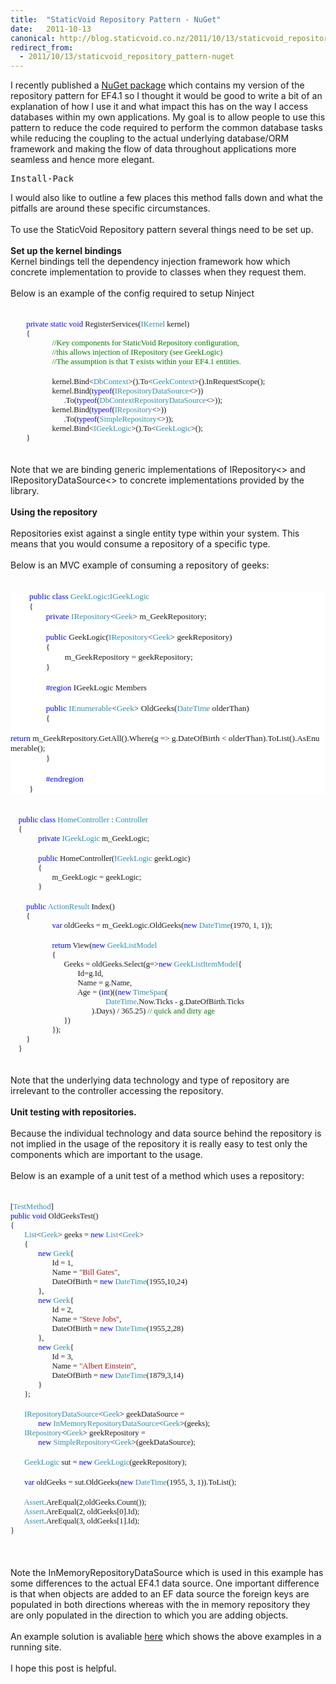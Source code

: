 ```yaml
---
title:  "StaticVoid Repository Pattern - NuGet"
date:   2011-10-13
canonical: http://blog.staticvoid.co.nz/2011/10/13/staticvoid_repository_pattern-nuget
redirect_from:
  - 2011/10/13/staticvoid_repository_pattern-nuget
---
```

<script type="text/javascript">
    (function () {
        var nb = document.createElement('script'); nb.type = 'text/javascript'; nb.async = true;
        nb.src = 'http://s.prabir.me/nuget-button/0.2.1/nuget-button.min.js';
        var s = document.getElementsByTagName('script')[0]; s.parentNode.insertBefore(nb, s);
    })();
</script>
I recently published a <a href="http://nuget.org/List/Packages/StaticVoid.Core.Repository">NuGet package</a> which contains my version of the repository pattern for EF4.1 so I thought it would be good to write a bit of an explanation of how I use it and what impact this has on the way I access databases within my own applications. My goal is to allow people to use this pattern to reduce the code required to perform the common database tasks while reducing the coupling to the actual underlying database/ORM framework and making the flow of data throughout applications more seamless and hence more elegant.<br />
<pre class="nuget-button" style="width: 100px;">Install-Package StaticVoid.Core.Repository</pre>I would also like to outline a few places this method falls down and what the pitfalls are around these specific circumstances.<br />
<br />
To use the StaticVoid Repository pattern several things need to be set up.<br />
<br />
<b>Set up the kernel bindings</b><br />
Kernel bindings tell the&nbsp;dependency&nbsp;injection framework how which concrete implementation to provide to classes when they&nbsp;request&nbsp;them.<br />
<br />
Below is an example of the config required to setup Ninject<br />
<br />
<br />
<div class="MsoNormal" style="line-height: normal; margin-bottom: .0001pt; margin-bottom: 0cm; mso-layout-grid-align: none; text-autospace: none;"><span style="font-family: Consolas; font-size: 9.5pt;">&nbsp; &nbsp; &nbsp; &nbsp;&nbsp;<span style="color: blue;">private</span> <span style="color: blue;">static</span> <span style="color: blue;">void</span> RegisterServices(<span style="color: #2b91af;">IKernel</span> kernel)<o:p></o:p></span></div><div class="MsoNormal" style="line-height: normal; margin-bottom: .0001pt; margin-bottom: 0cm; mso-layout-grid-align: none; text-autospace: none;"><span style="font-family: Consolas; font-size: 9.5pt;">&nbsp;&nbsp;&nbsp;&nbsp;&nbsp;&nbsp;&nbsp; {<o:p></o:p></span></div><div class="MsoNormal" style="line-height: normal; margin-bottom: .0001pt; margin-bottom: 0cm; mso-layout-grid-align: none; text-autospace: none;"><span style="font-family: Consolas; font-size: 9.5pt;">&nbsp;&nbsp;&nbsp;&nbsp;&nbsp;&nbsp;&nbsp;&nbsp;&nbsp;&nbsp;&nbsp;&nbsp;&nbsp;&nbsp;&nbsp;&nbsp;&nbsp;&nbsp;&nbsp;&nbsp; <span style="color: green;">//Key components for StaticVoid Repository configuration, </span><o:p></o:p></span></div><div class="MsoNormal" style="line-height: normal; margin-bottom: .0001pt; margin-bottom: 0cm; mso-layout-grid-align: none; text-autospace: none;"><span style="font-family: Consolas; font-size: 9.5pt;">&nbsp;&nbsp;&nbsp;&nbsp;&nbsp;&nbsp;&nbsp;&nbsp;&nbsp;&nbsp;&nbsp;&nbsp;&nbsp;&nbsp;&nbsp;&nbsp;&nbsp;&nbsp;&nbsp;&nbsp; <span style="color: green;">//this allows injection of IRepository<t> (see GeekLogic)</t></span><o:p></o:p></span></div><div class="MsoNormal" style="line-height: normal; margin-bottom: .0001pt; margin-bottom: 0cm; mso-layout-grid-align: none; text-autospace: none;"><span style="font-family: Consolas; font-size: 9.5pt;">&nbsp;&nbsp;&nbsp;&nbsp;&nbsp;&nbsp;&nbsp;&nbsp;&nbsp;&nbsp;&nbsp;&nbsp;&nbsp;&nbsp;&nbsp;&nbsp;&nbsp;&nbsp;&nbsp;&nbsp; <span style="color: green;">//The assumption is that T exists within your EF4.1 entities.</span><o:p></o:p></span></div><div class="MsoNormal" style="line-height: normal; margin-bottom: .0001pt; margin-bottom: 0cm; mso-layout-grid-align: none; text-autospace: none;"><br />
</div><div class="MsoNormal" style="line-height: normal; margin-bottom: .0001pt; margin-bottom: 0cm; mso-layout-grid-align: none; text-autospace: none;"><span style="font-family: Consolas; font-size: 9.5pt;">&nbsp;&nbsp;&nbsp;&nbsp;&nbsp;&nbsp;&nbsp;&nbsp;&nbsp;&nbsp;&nbsp;&nbsp;&nbsp;&nbsp;&nbsp;&nbsp;&nbsp;&nbsp;&nbsp;&nbsp; kernel.Bind&lt;<span style="color: #2b91af;">DbContext</span>&gt;().To&lt;<span style="color: #2b91af;">GeekContext</span>&gt;().InRequestScope();<o:p></o:p></span></div><div class="MsoNormal" style="line-height: normal; margin-bottom: .0001pt; margin-bottom: 0cm; mso-layout-grid-align: none; text-autospace: none;"><span style="font-family: Consolas; font-size: 9.5pt;">&nbsp;&nbsp;&nbsp;&nbsp;&nbsp;&nbsp;&nbsp;&nbsp;&nbsp;&nbsp;&nbsp;&nbsp;&nbsp;&nbsp;&nbsp;&nbsp;&nbsp;&nbsp;&nbsp;&nbsp; kernel.Bind(<span style="color: blue;">typeof</span>(<span style="color: #2b91af;">IRepositoryDataSource</span>&lt;&gt;))<o:p></o:p></span></div><div class="MsoNormal" style="line-height: normal; margin-bottom: .0001pt; margin-bottom: 0cm; mso-layout-grid-align: none; text-autospace: none;"><span style="font-family: Consolas; font-size: 9.5pt;">&nbsp;&nbsp;&nbsp;&nbsp;&nbsp;&nbsp;&nbsp;&nbsp;&nbsp;&nbsp;&nbsp;&nbsp;&nbsp;&nbsp;&nbsp;&nbsp;&nbsp;&nbsp;&nbsp;&nbsp;&nbsp;&nbsp;&nbsp;&nbsp;&nbsp;&nbsp; .To(<span style="color: blue;">typeof</span>(<span style="color: #2b91af;">DbContextRepositoryDataSource</span>&lt;&gt;)); <o:p></o:p></span></div><div class="MsoNormal" style="line-height: normal; margin-bottom: .0001pt; margin-bottom: 0cm; mso-layout-grid-align: none; text-autospace: none;"><span style="font-family: Consolas; font-size: 9.5pt;">&nbsp;&nbsp;&nbsp;&nbsp;&nbsp;&nbsp;&nbsp;&nbsp;&nbsp;&nbsp;&nbsp;&nbsp;&nbsp;&nbsp;&nbsp;&nbsp;&nbsp;&nbsp;&nbsp;&nbsp; kernel.Bind(<span style="color: blue;">typeof</span>(<span style="color: #2b91af;">IRepository</span>&lt;&gt;))<o:p></o:p></span></div><div class="MsoNormal" style="line-height: normal; margin-bottom: .0001pt; margin-bottom: 0cm; mso-layout-grid-align: none; text-autospace: none;"><span style="font-family: Consolas; font-size: 9.5pt;">&nbsp;&nbsp;&nbsp;&nbsp;&nbsp;&nbsp;&nbsp;&nbsp;&nbsp;&nbsp;&nbsp;&nbsp;&nbsp;&nbsp;&nbsp;&nbsp;&nbsp;&nbsp;&nbsp;&nbsp;&nbsp;&nbsp;&nbsp;&nbsp;&nbsp;&nbsp; .To(<span style="color: blue;">typeof</span>(<span style="color: #2b91af;">SimpleRepository</span>&lt;&gt;));<o:p></o:p></span></div><div class="MsoNormal" style="line-height: normal; margin-bottom: .0001pt; margin-bottom: 0cm; mso-layout-grid-align: none; text-autospace: none;"><span style="font-family: Consolas; font-size: 9.5pt;">&nbsp;&nbsp;&nbsp;&nbsp;&nbsp;&nbsp;&nbsp;&nbsp;&nbsp;&nbsp;&nbsp;&nbsp;&nbsp;&nbsp;&nbsp;&nbsp;&nbsp;&nbsp;&nbsp;&nbsp; kernel.Bind&lt;<span style="color: #2b91af;">IGeekLogic</span>&gt;().To&lt;<span style="color: #2b91af;">GeekLogic</span>&gt;();<o:p></o:p></span></div><div class="MsoNormal" style="line-height: normal; margin-bottom: .0001pt; margin-bottom: 0cm; mso-layout-grid-align: none; text-autospace: none;"><span style="font-family: Consolas; font-size: 9.5pt;">&nbsp;&nbsp;&nbsp;&nbsp;&nbsp;&nbsp;&nbsp; }&nbsp; &nbsp; &nbsp; &nbsp;&nbsp;<o:p></o:p></span></div><br />
<br />
Note that we are binding generic implementations of IRepository&lt;&gt; and IRepositoryDataSource&lt;&gt; to concrete&nbsp;implementations&nbsp;provided by the library.<br />
<br />
<b>Using the repository</b><br />
<br />
Repositories exist against a single entity type within your system. This means that you would consume a repository of a specific type.<br />
<br />
Below is an MVC example of consuming a repository of geeks:<br />
<br />
<br />
<div class="MsoNormal" style="background-attachment: initial; background-clip: initial; background-color: white; background-image: initial; background-origin: initial; background-position: initial initial; background-repeat: initial initial; margin-bottom: 0.0001pt;"><span style="font-family: Consolas; font-size: 10pt;">&nbsp; &nbsp; &nbsp; &nbsp; &nbsp;</span><span style="color: blue; font-family: Consolas; font-size: 10pt;">public</span><span style="font-family: Consolas; font-size: 10pt;">&nbsp;</span><span style="color: blue; font-family: Consolas; font-size: 10pt;">class</span><span style="font-family: Consolas; font-size: 10pt;">&nbsp;</span><span style="color: #2b91af; font-family: Consolas; font-size: 10pt;">GeekLogic</span><span style="font-family: Consolas; font-size: 10pt;">:</span><span style="color: #2b91af; font-family: Consolas; font-size: 10pt;">IGeekLogic</span><br />
<div class="MsoNormal" style="background-attachment: initial; background-clip: initial; background-color: white; background-image: initial; background-origin: initial; background-position: initial initial; background-repeat: initial initial; margin-bottom: 0.0001pt;"><span style="font-family: Consolas; font-size: 10pt;">&nbsp;&nbsp;&nbsp;&nbsp;&nbsp;&nbsp;&nbsp;&nbsp; {<o:p></o:p></span></div><div class="MsoNormal" style="background-attachment: initial; background-clip: initial; background-color: white; background-image: initial; background-origin: initial; background-position: initial initial; background-repeat: initial initial; margin-bottom: 0.0001pt;"><span style="font-family: Consolas; font-size: 10pt;">&nbsp;&nbsp;&nbsp;&nbsp;&nbsp;&nbsp;&nbsp;&nbsp;&nbsp;&nbsp;&nbsp;&nbsp;&nbsp;&nbsp;&nbsp;&nbsp; </span><span style="color: blue; font-family: Consolas; font-size: 10.0pt; mso-fareast-font-family: &quot;Times New Roman&quot;; mso-fareast-language: EN-NZ;">private</span><span style="font-family: Consolas; font-size: 10pt;">&nbsp;</span><span style="color: #2b91af; font-family: Consolas; font-size: 10.0pt; mso-fareast-font-family: &quot;Times New Roman&quot;; mso-fareast-language: EN-NZ;">IRepository</span><span style="font-family: Consolas; font-size: 10pt;">&lt;</span><span style="color: #2b91af; font-family: Consolas; font-size: 10.0pt; mso-fareast-font-family: &quot;Times New Roman&quot;; mso-fareast-language: EN-NZ;">Geek</span><span style="font-family: Consolas; font-size: 10pt;">&gt;&nbsp;m_GeekRepository;<o:p></o:p></span></div><div class="MsoNormal" style="background-attachment: initial; background-clip: initial; background-color: white; background-image: initial; background-origin: initial; background-position: initial initial; background-repeat: initial initial; margin-bottom: 0.0001pt;"><br />
</div><div class="MsoNormal" style="background-attachment: initial; background-clip: initial; background-color: white; background-image: initial; background-origin: initial; background-position: initial initial; background-repeat: initial initial; margin-bottom: 0.0001pt;"><span style="font-family: Consolas; font-size: 10pt;">&nbsp;&nbsp;&nbsp;&nbsp;&nbsp;&nbsp;&nbsp;&nbsp;&nbsp;&nbsp;&nbsp;&nbsp;&nbsp;&nbsp;&nbsp;&nbsp; </span><span style="color: blue; font-family: Consolas; font-size: 10.0pt; mso-fareast-font-family: &quot;Times New Roman&quot;; mso-fareast-language: EN-NZ;">public</span><span style="font-family: Consolas; font-size: 10pt;">&nbsp;GeekLogic(</span><span style="color: #2b91af; font-family: Consolas; font-size: 10.0pt; mso-fareast-font-family: &quot;Times New Roman&quot;; mso-fareast-language: EN-NZ;">IRepository</span><span style="font-family: Consolas; font-size: 10pt;">&lt;</span><span style="color: #2b91af; font-family: Consolas; font-size: 10.0pt; mso-fareast-font-family: &quot;Times New Roman&quot;; mso-fareast-language: EN-NZ;">Geek</span><span style="font-family: Consolas; font-size: 10pt;">&gt;&nbsp;geekRepository)&nbsp;<o:p></o:p></span></div><div class="MsoNormal" style="background-attachment: initial; background-clip: initial; background-color: white; background-image: initial; background-origin: initial; background-position: initial initial; background-repeat: initial initial; margin-bottom: 0.0001pt;"><span style="font-family: Consolas; font-size: 10pt;">&nbsp;&nbsp;&nbsp;&nbsp;&nbsp;&nbsp;&nbsp;&nbsp;&nbsp;&nbsp;&nbsp;&nbsp;&nbsp;&nbsp;&nbsp;&nbsp; {<o:p></o:p></span></div><div class="MsoNormal" style="background-attachment: initial; background-clip: initial; background-color: white; background-image: initial; background-origin: initial; background-position: initial initial; background-repeat: initial initial; margin-bottom: 0.0001pt;"><span style="font-family: Consolas; font-size: 10pt;">&nbsp;&nbsp;&nbsp;&nbsp;&nbsp;&nbsp;&nbsp;&nbsp;&nbsp;&nbsp;&nbsp;&nbsp;&nbsp;&nbsp;&nbsp;&nbsp;&nbsp;&nbsp;&nbsp;&nbsp;&nbsp;&nbsp;&nbsp;&nbsp;&nbsp; m_GeekRepository&nbsp;=&nbsp;geekRepository;<o:p></o:p></span></div><div class="MsoNormal" style="background-attachment: initial; background-clip: initial; background-color: white; background-image: initial; background-origin: initial; background-position: initial initial; background-repeat: initial initial; margin-bottom: 0.0001pt;"><span style="font-family: Consolas; font-size: 10pt;">&nbsp;&nbsp;&nbsp;&nbsp;&nbsp;&nbsp;&nbsp;&nbsp;&nbsp;&nbsp;&nbsp;&nbsp;&nbsp;&nbsp;&nbsp;&nbsp; }<o:p></o:p></span></div><div class="MsoNormal" style="background-attachment: initial; background-clip: initial; background-color: white; background-image: initial; background-origin: initial; background-position: initial initial; background-repeat: initial initial; margin-bottom: 0.0001pt;"><br />
</div><div class="MsoNormal" style="background-attachment: initial; background-clip: initial; background-color: white; background-image: initial; background-origin: initial; background-position: initial initial; background-repeat: initial initial; margin-bottom: 0.0001pt;"><span style="color: blue; font-family: Consolas; font-size: 10.0pt; mso-fareast-font-family: &quot;Times New Roman&quot;; mso-fareast-language: EN-NZ;">&nbsp;&nbsp;&nbsp;&nbsp;&nbsp;&nbsp;&nbsp;&nbsp;&nbsp;&nbsp;&nbsp;&nbsp;&nbsp;&nbsp;&nbsp;&nbsp; #region</span><span style="font-family: Consolas; font-size: 10pt;">&nbsp;IGeekLogic&nbsp;Members<o:p></o:p></span></div><div class="MsoNormal" style="background-attachment: initial; background-clip: initial; background-color: white; background-image: initial; background-origin: initial; background-position: initial initial; background-repeat: initial initial; margin-bottom: 0.0001pt;"><br />
</div><div class="MsoNormal" style="background-attachment: initial; background-clip: initial; background-color: white; background-image: initial; background-origin: initial; background-position: initial initial; background-repeat: initial initial; margin-bottom: 0.0001pt;"><span style="font-family: Consolas; font-size: 10pt;">&nbsp;&nbsp;&nbsp;&nbsp;&nbsp;&nbsp;&nbsp;&nbsp;&nbsp;&nbsp;&nbsp;&nbsp;&nbsp;&nbsp;&nbsp;&nbsp; </span><span style="color: blue; font-family: Consolas; font-size: 10.0pt; mso-fareast-font-family: &quot;Times New Roman&quot;; mso-fareast-language: EN-NZ;">public</span><span style="font-family: Consolas; font-size: 10pt;">&nbsp;</span><span style="color: #2b91af; font-family: Consolas; font-size: 10.0pt; mso-fareast-font-family: &quot;Times New Roman&quot;; mso-fareast-language: EN-NZ;">IEnumerable</span><span style="font-family: Consolas; font-size: 10pt;">&lt;</span><span style="color: #2b91af; font-family: Consolas; font-size: 10.0pt; mso-fareast-font-family: &quot;Times New Roman&quot;; mso-fareast-language: EN-NZ;">Geek</span><span style="font-family: Consolas; font-size: 10pt;">&gt;&nbsp;OldGeeks(</span><span style="color: #2b91af; font-family: Consolas; font-size: 10.0pt; mso-fareast-font-family: &quot;Times New Roman&quot;; mso-fareast-language: EN-NZ;">DateTime</span><span style="font-family: Consolas; font-size: 10pt;">&nbsp;olderThan)<o:p></o:p></span></div><div class="MsoNormal" style="background-attachment: initial; background-clip: initial; background-color: white; background-image: initial; background-origin: initial; background-position: initial initial; background-repeat: initial initial; margin-bottom: 0.0001pt;"><span style="font-family: Consolas; font-size: 10pt;">&nbsp;&nbsp;&nbsp;&nbsp;&nbsp;&nbsp;&nbsp;&nbsp;&nbsp;&nbsp;&nbsp;&nbsp;&nbsp;&nbsp;&nbsp;&nbsp; {<o:p></o:p></span></div><div class="MsoNormal" style="background-attachment: initial; background-clip: initial; background-color: white; background-image: initial; background-origin: initial; background-position: initial initial; background-repeat: initial initial; margin-bottom: 0.0001pt;"><span style="font-family: Consolas; font-size: 10pt;">&nbsp;&nbsp;&nbsp;&nbsp;&nbsp;&nbsp;&nbsp;&nbsp;&nbsp;&nbsp;&nbsp;&nbsp;&nbsp;&nbsp;&nbsp;&nbsp; &nbsp;&nbsp;&nbsp;&nbsp;&nbsp;&nbsp;&nbsp;&nbsp; </span><span style="color: blue; font-family: Consolas; font-size: 10.0pt; mso-fareast-font-family: &quot;Times New Roman&quot;; mso-fareast-language: EN-NZ;">return</span><span style="font-family: Consolas; font-size: 10pt;">&nbsp;m_GeekRepository.GetAll().Where(g&nbsp;=&gt;&nbsp;g.DateOfBirth&nbsp;&lt;&nbsp;olderThan).ToList().AsEnumerable();<o:p></o:p></span></div><div class="MsoNormal" style="background-attachment: initial; background-clip: initial; background-color: white; background-image: initial; background-origin: initial; background-position: initial initial; background-repeat: initial initial; margin-bottom: 0.0001pt;"><span style="font-family: Consolas; font-size: 10pt;">&nbsp;&nbsp;&nbsp;&nbsp;&nbsp;&nbsp;&nbsp;&nbsp;&nbsp;&nbsp;&nbsp;&nbsp;&nbsp;&nbsp;&nbsp;&nbsp; }<o:p></o:p></span></div><div class="MsoNormal" style="background-attachment: initial; background-clip: initial; background-color: white; background-image: initial; background-origin: initial; background-position: initial initial; background-repeat: initial initial; margin-bottom: 0.0001pt;"><br />
</div><div class="MsoNormal" style="background-attachment: initial; background-clip: initial; background-color: white; background-image: initial; background-origin: initial; background-position: initial initial; background-repeat: initial initial; margin-bottom: 0.0001pt;"><span style="color: blue; font-family: Consolas; font-size: 10.0pt; mso-fareast-font-family: &quot;Times New Roman&quot;; mso-fareast-language: EN-NZ;">&nbsp;&nbsp;&nbsp;&nbsp;&nbsp;&nbsp;&nbsp;&nbsp;&nbsp;&nbsp;&nbsp;&nbsp;&nbsp;&nbsp;&nbsp;&nbsp; #endregion</span><span style="font-family: Consolas; font-size: 10pt;"><o:p></o:p></span></div><div class="MsoNormal" style="background-attachment: initial; background-clip: initial; background-color: white; background-image: initial; background-origin: initial; background-position: initial initial; background-repeat: initial initial; margin-bottom: 0.0001pt;"><span style="font-family: Consolas; font-size: 10pt;">&nbsp;&nbsp;&nbsp;&nbsp;&nbsp;&nbsp;&nbsp;&nbsp; }<o:p></o:p></span></div></div><br />
<br />
<div class="MsoNormal" style="line-height: normal; margin-bottom: .0001pt; margin-bottom: 0cm; mso-layout-grid-align: none; text-autospace: none;"><span style="color: blue; font-family: Consolas; font-size: 9.5pt;">&nbsp; &nbsp; public</span><span style="font-family: Consolas; font-size: 9.5pt;"> <span style="color: blue;">class</span> <span style="color: #2b91af;">HomeController</span> : <span style="color: #2b91af;">Controller</span><o:p></o:p></span></div><div class="MsoNormal" style="line-height: normal; margin-bottom: .0001pt; margin-bottom: 0cm; mso-layout-grid-align: none; text-autospace: none;"><span style="font-family: Consolas; font-size: 9.5pt;">&nbsp;&nbsp;&nbsp; {<o:p></o:p></span></div><div class="MsoNormal" style="line-height: normal; margin-bottom: .0001pt; margin-bottom: 0cm; mso-layout-grid-align: none; text-autospace: none;"><span style="font-family: Consolas; font-size: 9.5pt;">&nbsp;&nbsp;&nbsp;&nbsp;&nbsp;&nbsp;&nbsp;&nbsp;&nbsp;&nbsp;&nbsp;&nbsp;&nbsp; <span style="color: blue;">private</span> <span style="color: #2b91af;">IGeekLogic</span> m_GeekLogic;<o:p></o:p></span></div><div class="MsoNormal" style="line-height: normal; margin-bottom: .0001pt; margin-bottom: 0cm; mso-layout-grid-align: none; text-autospace: none;"><br />
</div><div class="MsoNormal" style="line-height: normal; margin-bottom: .0001pt; margin-bottom: 0cm; mso-layout-grid-align: none; text-autospace: none;"><span style="font-family: Consolas; font-size: 9.5pt;">&nbsp;&nbsp;&nbsp;&nbsp;&nbsp;&nbsp;&nbsp;&nbsp;&nbsp;&nbsp;&nbsp;&nbsp;&nbsp; <span style="color: blue;">public</span> HomeController(<span style="color: #2b91af;">IGeekLogic</span> geekLogic)<o:p></o:p></span></div><div class="MsoNormal" style="line-height: normal; margin-bottom: .0001pt; margin-bottom: 0cm; mso-layout-grid-align: none; text-autospace: none;"><span style="font-family: Consolas; font-size: 9.5pt;">&nbsp;&nbsp;&nbsp;&nbsp;&nbsp;&nbsp;&nbsp;&nbsp;&nbsp;&nbsp;&nbsp;&nbsp;&nbsp; {<o:p></o:p></span></div><div class="MsoNormal" style="line-height: normal; margin-bottom: .0001pt; margin-bottom: 0cm; mso-layout-grid-align: none; text-autospace: none;"><span style="font-family: Consolas; font-size: 9.5pt;">&nbsp;&nbsp;&nbsp;&nbsp;&nbsp;&nbsp;&nbsp;&nbsp;&nbsp;&nbsp;&nbsp;&nbsp;&nbsp;&nbsp;&nbsp;&nbsp;&nbsp;&nbsp;&nbsp;&nbsp; m_GeekLogic = geekLogic;<o:p></o:p></span></div><div class="MsoNormal" style="line-height: normal; margin-bottom: .0001pt; margin-bottom: 0cm; mso-layout-grid-align: none; text-autospace: none;"><span style="font-family: Consolas; font-size: 9.5pt;">&nbsp;&nbsp;&nbsp;&nbsp;&nbsp;&nbsp;&nbsp;&nbsp;&nbsp;&nbsp;&nbsp;&nbsp;&nbsp; }<o:p></o:p></span></div><div class="MsoNormal" style="line-height: normal; margin-bottom: .0001pt; margin-bottom: 0cm; mso-layout-grid-align: none; text-autospace: none;"><br />
</div><div class="MsoNormal" style="line-height: normal; margin-bottom: .0001pt; margin-bottom: 0cm; mso-layout-grid-align: none; text-autospace: none;"><span style="font-family: Consolas; font-size: 9.5pt;">&nbsp;&nbsp;&nbsp;&nbsp;&nbsp;&nbsp;&nbsp; <span style="color: blue;">public</span> <span style="color: #2b91af;">ActionResult</span> Index()<o:p></o:p></span></div><div class="MsoNormal" style="line-height: normal; margin-bottom: .0001pt; margin-bottom: 0cm; mso-layout-grid-align: none; text-autospace: none;"><span style="font-family: Consolas; font-size: 9.5pt;">&nbsp;&nbsp;&nbsp;&nbsp;&nbsp;&nbsp;&nbsp; {<o:p></o:p></span></div><div class="MsoNormal" style="line-height: normal; margin-bottom: .0001pt; margin-bottom: 0cm; mso-layout-grid-align: none; text-autospace: none;"><span style="font-family: Consolas; font-size: 9.5pt;">&nbsp;&nbsp;&nbsp;&nbsp;&nbsp;&nbsp;&nbsp;&nbsp;&nbsp;&nbsp;&nbsp;&nbsp;&nbsp;&nbsp;&nbsp;&nbsp;&nbsp;&nbsp;&nbsp;&nbsp; <span style="color: blue;">var</span> oldGeeks = m_GeekLogic.OldGeeks(<span style="color: blue;">new</span> <span style="color: #2b91af;">DateTime</span>(1970, 1, 1));<o:p></o:p></span></div><div class="MsoNormal" style="line-height: normal; margin-bottom: .0001pt; margin-bottom: 0cm; mso-layout-grid-align: none; text-autospace: none;"><br />
</div><div class="MsoNormal" style="line-height: normal; margin-bottom: .0001pt; margin-bottom: 0cm; mso-layout-grid-align: none; text-autospace: none;"><span style="font-family: Consolas; font-size: 9.5pt;">&nbsp;&nbsp;&nbsp;&nbsp;&nbsp;&nbsp;&nbsp;&nbsp;&nbsp;&nbsp;&nbsp;&nbsp;&nbsp;&nbsp;&nbsp;&nbsp;&nbsp;&nbsp;&nbsp;&nbsp; <span style="color: blue;">return</span> View(<span style="color: blue;">new</span> <span style="color: #2b91af;">GeekListModel</span><o:p></o:p></span></div><div class="MsoNormal" style="line-height: normal; margin-bottom: .0001pt; margin-bottom: 0cm; mso-layout-grid-align: none; text-autospace: none;"><span style="font-family: Consolas; font-size: 9.5pt;">&nbsp;&nbsp;&nbsp;&nbsp;&nbsp;&nbsp;&nbsp;&nbsp;&nbsp;&nbsp;&nbsp;&nbsp;&nbsp;&nbsp;&nbsp;&nbsp;&nbsp;&nbsp;&nbsp;&nbsp; {<o:p></o:p></span></div><div class="MsoNormal" style="line-height: normal; margin-bottom: .0001pt; margin-bottom: 0cm; mso-layout-grid-align: none; text-autospace: none;"><span style="font-family: Consolas; font-size: 9.5pt;">&nbsp;&nbsp;&nbsp;&nbsp;&nbsp;&nbsp;&nbsp;&nbsp;&nbsp;&nbsp;&nbsp;&nbsp;&nbsp;&nbsp;&nbsp;&nbsp;&nbsp;&nbsp;&nbsp;&nbsp;&nbsp;&nbsp;&nbsp;&nbsp;&nbsp;&nbsp; Geeks = oldGeeks.Select(g=&gt;<span style="color: blue;">new</span> <span style="color: #2b91af;">GeekListItemModel</span>{<o:p></o:p></span></div><div class="MsoNormal" style="line-height: normal; margin-bottom: .0001pt; margin-bottom: 0cm; mso-layout-grid-align: none; text-autospace: none;"><span style="font-family: Consolas; font-size: 9.5pt;">&nbsp;&nbsp;&nbsp;&nbsp;&nbsp;&nbsp;&nbsp;&nbsp;&nbsp;&nbsp;&nbsp;&nbsp;&nbsp;&nbsp;&nbsp;&nbsp;&nbsp;&nbsp;&nbsp;&nbsp;&nbsp;&nbsp;&nbsp;&nbsp;&nbsp;&nbsp;&nbsp;&nbsp;&nbsp;&nbsp;&nbsp;&nbsp;&nbsp; Id=g.Id,<o:p></o:p></span></div><div class="MsoNormal" style="line-height: normal; margin-bottom: .0001pt; margin-bottom: 0cm; mso-layout-grid-align: none; text-autospace: none;"><span style="font-family: Consolas; font-size: 9.5pt;">&nbsp;&nbsp;&nbsp;&nbsp;&nbsp;&nbsp;&nbsp;&nbsp;&nbsp;&nbsp;&nbsp;&nbsp;&nbsp;&nbsp;&nbsp;&nbsp;&nbsp;&nbsp;&nbsp;&nbsp;&nbsp;&nbsp;&nbsp;&nbsp;&nbsp;&nbsp;&nbsp;&nbsp;&nbsp;&nbsp;&nbsp;&nbsp;&nbsp; Name = g.Name,<o:p></o:p></span></div><div class="MsoNormal" style="line-height: normal; margin-bottom: .0001pt; margin-bottom: 0cm; mso-layout-grid-align: none; text-autospace: none;"><span style="font-family: Consolas; font-size: 9.5pt;">&nbsp;&nbsp;&nbsp;&nbsp;&nbsp;&nbsp;&nbsp;&nbsp;&nbsp;&nbsp;&nbsp;&nbsp;&nbsp;&nbsp;&nbsp;&nbsp;&nbsp;&nbsp;&nbsp;&nbsp;&nbsp;&nbsp;&nbsp;&nbsp;&nbsp;&nbsp;&nbsp;&nbsp;&nbsp;&nbsp;&nbsp;&nbsp;&nbsp; Age = (<span style="color: blue;">int</span>)((<span style="color: blue;">new</span> <span style="color: #2b91af;">TimeSpan</span>(<o:p></o:p></span></div><div class="MsoNormal" style="line-height: normal; margin-bottom: .0001pt; margin-bottom: 0cm; mso-layout-grid-align: none; text-autospace: none;"><span style="font-family: Consolas; font-size: 9.5pt;">&nbsp;&nbsp;&nbsp;&nbsp;&nbsp;&nbsp;&nbsp;&nbsp;&nbsp;&nbsp;&nbsp;&nbsp;&nbsp;&nbsp;&nbsp;&nbsp;&nbsp;&nbsp;&nbsp;&nbsp;&nbsp;&nbsp;&nbsp;&nbsp;&nbsp;&nbsp;&nbsp;&nbsp;&nbsp;&nbsp;&nbsp;&nbsp;&nbsp;&nbsp;&nbsp;&nbsp;&nbsp;&nbsp;&nbsp;&nbsp;&nbsp;&nbsp;&nbsp;&nbsp;&nbsp;&nbsp;&nbsp; <span style="color: #2b91af;">DateTime</span>.Now.Ticks - g.DateOfBirth.Ticks<o:p></o:p></span></div><div class="MsoNormal" style="line-height: normal; margin-bottom: .0001pt; margin-bottom: 0cm; mso-layout-grid-align: none; text-autospace: none;"><span style="font-family: Consolas; font-size: 9.5pt;">&nbsp;&nbsp;&nbsp;&nbsp;&nbsp;&nbsp;&nbsp;&nbsp;&nbsp;&nbsp;&nbsp;&nbsp;&nbsp;&nbsp;&nbsp;&nbsp;&nbsp;&nbsp;&nbsp;&nbsp;&nbsp;&nbsp;&nbsp;&nbsp;&nbsp;&nbsp;&nbsp;&nbsp;&nbsp;&nbsp;&nbsp;&nbsp;&nbsp;&nbsp;&nbsp;&nbsp;&nbsp;&nbsp;&nbsp;&nbsp; ).Days) / 365.25) <span style="color: green;">// quick and dirty age</span><o:p></o:p></span></div><div class="MsoNormal" style="line-height: normal; margin-bottom: .0001pt; margin-bottom: 0cm; mso-layout-grid-align: none; text-autospace: none;"><span style="font-family: Consolas; font-size: 9.5pt;">&nbsp;&nbsp;&nbsp;&nbsp;&nbsp;&nbsp;&nbsp;&nbsp;&nbsp;&nbsp;&nbsp;&nbsp;&nbsp;&nbsp;&nbsp;&nbsp;&nbsp;&nbsp;&nbsp;&nbsp;&nbsp;&nbsp;&nbsp;&nbsp;&nbsp;&nbsp; })<o:p></o:p></span></div><div class="MsoNormal" style="line-height: normal; margin-bottom: .0001pt; margin-bottom: 0cm; mso-layout-grid-align: none; text-autospace: none;"><span style="font-family: Consolas; font-size: 9.5pt;">&nbsp;&nbsp;&nbsp;&nbsp;&nbsp;&nbsp;&nbsp;&nbsp;&nbsp;&nbsp;&nbsp;&nbsp;&nbsp;&nbsp;&nbsp;&nbsp;&nbsp;&nbsp;&nbsp;&nbsp; });<o:p></o:p></span></div><div class="MsoNormal" style="line-height: normal; margin-bottom: .0001pt; margin-bottom: 0cm; mso-layout-grid-align: none; text-autospace: none;"><span style="font-family: Consolas; font-size: 9.5pt;">&nbsp;&nbsp;&nbsp;&nbsp;&nbsp;&nbsp;&nbsp; }<o:p></o:p></span></div><div class="MsoNormal" style="line-height: normal; margin-bottom: .0001pt; margin-bottom: 0cm; mso-layout-grid-align: none; text-autospace: none;"><span style="font-family: Consolas; font-size: 9.5pt;">&nbsp;&nbsp;&nbsp; }<o:p></o:p></span></div><br />
<br />
Note that the underlying data technology and type of repository are irrelevant to the controller accessing the repository.<br />
<br />
<b>Unit testing with repositories.</b><br />
<br />
Because the individual technology and&nbsp;data source&nbsp;behind&nbsp;the repository is not implied in the&nbsp;usage&nbsp;of the repository it is really easy to test only the components which are important to the usage.<br />
<br />
Below is an example of a unit test of a method which uses a repository:<br />
<br />
<br />
<div class="MsoNormal" style="line-height: normal; margin-bottom: .0001pt; margin-bottom: 0cm; mso-layout-grid-align: none; text-autospace: none;"><span style="font-family: Consolas; font-size: 9.5pt;">[<span style="color: #2b91af;">TestMethod</span>]<o:p></o:p></span></div><div class="MsoNormal" style="line-height: normal; margin-bottom: .0001pt; margin-bottom: 0cm; mso-layout-grid-align: none; text-autospace: none;"><span style="color: blue; font-family: Consolas; font-size: 9.5pt;">public</span><span style="font-family: Consolas; font-size: 9.5pt;"> <span style="color: blue;">void</span> OldGeeksTest()<o:p></o:p></span></div><div class="MsoNormal" style="line-height: normal; margin-bottom: .0001pt; margin-bottom: 0cm; mso-layout-grid-align: none; text-autospace: none;"><span style="font-family: Consolas; font-size: 9.5pt;">{<o:p></o:p></span></div><div class="MsoNormal" style="line-height: normal; margin-bottom: .0001pt; margin-bottom: 0cm; mso-layout-grid-align: none; text-autospace: none;"><span style="font-family: Consolas; font-size: 9.5pt;">&nbsp;&nbsp;&nbsp;&nbsp;&nbsp;&nbsp; <span style="color: #2b91af;">List</span>&lt;<span style="color: #2b91af;">Geek</span>&gt; geeks = <span style="color: blue;">new</span> <span style="color: #2b91af;">List</span>&lt;<span style="color: #2b91af;">Geek</span>&gt;<o:p></o:p></span></div><div class="MsoNormal" style="line-height: normal; margin-bottom: .0001pt; margin-bottom: 0cm; mso-layout-grid-align: none; text-autospace: none;"><span style="font-family: Consolas; font-size: 9.5pt;">&nbsp;&nbsp;&nbsp;&nbsp;&nbsp;&nbsp; {<o:p></o:p></span></div><div class="MsoNormal" style="line-height: normal; margin-bottom: .0001pt; margin-bottom: 0cm; mso-layout-grid-align: none; text-autospace: none;"><span style="font-family: Consolas; font-size: 9.5pt;">&nbsp;&nbsp;&nbsp;&nbsp;&nbsp;&nbsp;&nbsp;&nbsp;&nbsp;&nbsp;&nbsp;&nbsp;&nbsp; <span style="color: blue;">new</span> <span style="color: #2b91af;">Geek</span>{<o:p></o:p></span></div><div class="MsoNormal" style="line-height: normal; margin-bottom: .0001pt; margin-bottom: 0cm; mso-layout-grid-align: none; text-autospace: none;"><span style="font-family: Consolas; font-size: 9.5pt;">&nbsp;&nbsp;&nbsp;&nbsp;&nbsp;&nbsp;&nbsp;&nbsp;&nbsp;&nbsp;&nbsp;&nbsp;&nbsp;&nbsp;&nbsp;&nbsp;&nbsp;&nbsp;&nbsp;&nbsp; Id = 1,<o:p></o:p></span></div><div class="MsoNormal" style="line-height: normal; margin-bottom: .0001pt; margin-bottom: 0cm; mso-layout-grid-align: none; text-autospace: none;"><span style="font-family: Consolas; font-size: 9.5pt;">&nbsp;&nbsp;&nbsp;&nbsp;&nbsp;&nbsp;&nbsp;&nbsp;&nbsp;&nbsp;&nbsp;&nbsp;&nbsp;&nbsp;&nbsp;&nbsp;&nbsp;&nbsp;&nbsp;&nbsp; Name = <span style="color: #a31515;">"Bill Gates"</span>,<o:p></o:p></span></div><div class="MsoNormal" style="line-height: normal; margin-bottom: .0001pt; margin-bottom: 0cm; mso-layout-grid-align: none; text-autospace: none;"><span style="font-family: Consolas; font-size: 9.5pt;">&nbsp;&nbsp;&nbsp;&nbsp;&nbsp;&nbsp;&nbsp;&nbsp;&nbsp;&nbsp;&nbsp;&nbsp;&nbsp;&nbsp;&nbsp;&nbsp;&nbsp;&nbsp;&nbsp;&nbsp; DateOfBirth = <span style="color: blue;">new</span> <span style="color: #2b91af;">DateTime</span>(1955,10,24)<o:p></o:p></span></div><div class="MsoNormal" style="line-height: normal; margin-bottom: .0001pt; margin-bottom: 0cm; mso-layout-grid-align: none; text-autospace: none;"><span style="font-family: Consolas; font-size: 9.5pt;">&nbsp;&nbsp;&nbsp;&nbsp;&nbsp;&nbsp;&nbsp;&nbsp;&nbsp;&nbsp;&nbsp;&nbsp;&nbsp; },<o:p></o:p></span></div><div class="MsoNormal" style="line-height: normal; margin-bottom: .0001pt; margin-bottom: 0cm; mso-layout-grid-align: none; text-autospace: none;"><span style="font-family: Consolas; font-size: 9.5pt;">&nbsp;&nbsp;&nbsp;&nbsp;&nbsp;&nbsp;&nbsp;&nbsp;&nbsp;&nbsp;&nbsp;&nbsp;&nbsp; <span style="color: blue;">new</span> <span style="color: #2b91af;">Geek</span>{<o:p></o:p></span></div><div class="MsoNormal" style="line-height: normal; margin-bottom: .0001pt; margin-bottom: 0cm; mso-layout-grid-align: none; text-autospace: none;"><span style="font-family: Consolas; font-size: 9.5pt;">&nbsp;&nbsp;&nbsp;&nbsp;&nbsp;&nbsp;&nbsp;&nbsp;&nbsp;&nbsp;&nbsp;&nbsp;&nbsp;&nbsp;&nbsp;&nbsp;&nbsp;&nbsp;&nbsp;&nbsp; Id = 2,<o:p></o:p></span></div><div class="MsoNormal" style="line-height: normal; margin-bottom: .0001pt; margin-bottom: 0cm; mso-layout-grid-align: none; text-autospace: none;"><span style="font-family: Consolas; font-size: 9.5pt;">&nbsp;&nbsp;&nbsp;&nbsp;&nbsp;&nbsp;&nbsp;&nbsp;&nbsp;&nbsp;&nbsp;&nbsp;&nbsp;&nbsp;&nbsp;&nbsp;&nbsp;&nbsp;&nbsp;&nbsp; Name = <span style="color: #a31515;">"Steve Jobs"</span>,<o:p></o:p></span></div><div class="MsoNormal" style="line-height: normal; margin-bottom: .0001pt; margin-bottom: 0cm; mso-layout-grid-align: none; text-autospace: none;"><span style="font-family: Consolas; font-size: 9.5pt;">&nbsp;&nbsp;&nbsp;&nbsp;&nbsp;&nbsp;&nbsp;&nbsp;&nbsp;&nbsp;&nbsp;&nbsp;&nbsp;&nbsp;&nbsp;&nbsp;&nbsp;&nbsp;&nbsp;&nbsp; DateOfBirth = <span style="color: blue;">new</span> <span style="color: #2b91af;">DateTime</span>(1955,2,28)<o:p></o:p></span></div><div class="MsoNormal" style="line-height: normal; margin-bottom: .0001pt; margin-bottom: 0cm; mso-layout-grid-align: none; text-autospace: none;"><span style="font-family: Consolas; font-size: 9.5pt;">&nbsp;&nbsp;&nbsp;&nbsp;&nbsp;&nbsp;&nbsp;&nbsp;&nbsp;&nbsp;&nbsp;&nbsp;&nbsp; },<o:p></o:p></span></div><div class="MsoNormal" style="line-height: normal; margin-bottom: .0001pt; margin-bottom: 0cm; mso-layout-grid-align: none; text-autospace: none;"><span style="font-family: Consolas; font-size: 9.5pt;">&nbsp;&nbsp;&nbsp;&nbsp;&nbsp;&nbsp;&nbsp;&nbsp;&nbsp;&nbsp;&nbsp;&nbsp;&nbsp; <span style="color: blue;">new</span> <span style="color: #2b91af;">Geek</span>{<o:p></o:p></span></div><div class="MsoNormal" style="line-height: normal; margin-bottom: .0001pt; margin-bottom: 0cm; mso-layout-grid-align: none; text-autospace: none;"><span style="font-family: Consolas; font-size: 9.5pt;">&nbsp;&nbsp;&nbsp;&nbsp;&nbsp;&nbsp;&nbsp;&nbsp;&nbsp;&nbsp;&nbsp;&nbsp;&nbsp;&nbsp;&nbsp;&nbsp;&nbsp;&nbsp;&nbsp;&nbsp; Id = 3,<o:p></o:p></span></div><div class="MsoNormal" style="line-height: normal; margin-bottom: .0001pt; margin-bottom: 0cm; mso-layout-grid-align: none; text-autospace: none;"><span style="font-family: Consolas; font-size: 9.5pt;">&nbsp;&nbsp;&nbsp;&nbsp;&nbsp;&nbsp;&nbsp;&nbsp;&nbsp;&nbsp;&nbsp;&nbsp;&nbsp;&nbsp;&nbsp;&nbsp;&nbsp;&nbsp;&nbsp;&nbsp; Name = <span style="color: #a31515;">"Albert Einstein"</span>,<o:p></o:p></span></div><div class="MsoNormal" style="line-height: normal; margin-bottom: .0001pt; margin-bottom: 0cm; mso-layout-grid-align: none; text-autospace: none;"><span style="font-family: Consolas; font-size: 9.5pt;">&nbsp;&nbsp;&nbsp;&nbsp;&nbsp;&nbsp;&nbsp;&nbsp;&nbsp;&nbsp;&nbsp;&nbsp;&nbsp;&nbsp;&nbsp;&nbsp;&nbsp;&nbsp;&nbsp;&nbsp; DateOfBirth = <span style="color: blue;">new</span> <span style="color: #2b91af;">DateTime</span>(1879,3,14)<o:p></o:p></span></div><div class="MsoNormal" style="line-height: normal; margin-bottom: .0001pt; margin-bottom: 0cm; mso-layout-grid-align: none; text-autospace: none;"><span style="font-family: Consolas; font-size: 9.5pt;">&nbsp;&nbsp;&nbsp;&nbsp;&nbsp;&nbsp;&nbsp;&nbsp;&nbsp;&nbsp;&nbsp;&nbsp;&nbsp; }<o:p></o:p></span></div><div class="MsoNormal" style="line-height: normal; margin-bottom: .0001pt; margin-bottom: 0cm; mso-layout-grid-align: none; text-autospace: none;"><span style="font-family: Consolas; font-size: 9.5pt;">&nbsp;&nbsp;&nbsp;&nbsp;&nbsp;&nbsp; };<o:p></o:p></span></div><div class="MsoNormal" style="line-height: normal; margin-bottom: .0001pt; margin-bottom: 0cm; mso-layout-grid-align: none; text-autospace: none;"><br />
</div><div class="MsoNormal" style="line-height: normal; margin-bottom: .0001pt; margin-bottom: 0cm; mso-layout-grid-align: none; text-autospace: none;"><span style="font-family: Consolas; font-size: 9.5pt;">&nbsp;&nbsp;&nbsp;&nbsp;&nbsp;&nbsp; <span style="color: #2b91af;">IRepositoryDataSource</span>&lt;<span style="color: #2b91af;">Geek</span>&gt; geekDataSource = <o:p></o:p></span></div><div class="MsoNormal" style="line-height: normal; margin-bottom: .0001pt; margin-bottom: 0cm; mso-layout-grid-align: none; text-autospace: none;"><span style="font-family: Consolas; font-size: 9.5pt;">&nbsp;&nbsp;&nbsp;&nbsp;&nbsp;&nbsp;&nbsp;&nbsp;&nbsp;&nbsp;&nbsp;&nbsp;&nbsp; <span style="color: blue;">new</span> <span style="color: #2b91af;">InMemoryRepositoryDataSource</span>&lt;<span style="color: #2b91af;">Geek</span>&gt;(geeks);<o:p></o:p></span></div><div class="MsoNormal" style="line-height: normal; margin-bottom: .0001pt; margin-bottom: 0cm; mso-layout-grid-align: none; text-autospace: none;"><span style="font-family: Consolas; font-size: 9.5pt;">&nbsp;&nbsp;&nbsp;&nbsp;&nbsp;&nbsp; <span style="color: #2b91af;">IRepository</span>&lt;<span style="color: #2b91af;">Geek</span>&gt; geekRepository = <o:p></o:p></span></div><div class="MsoNormal" style="line-height: normal; margin-bottom: .0001pt; margin-bottom: 0cm; mso-layout-grid-align: none; text-autospace: none;"><span style="font-family: Consolas; font-size: 9.5pt;">&nbsp;&nbsp;&nbsp;&nbsp;&nbsp;&nbsp;&nbsp;&nbsp;&nbsp;&nbsp;&nbsp;&nbsp;&nbsp; <span style="color: blue;">new</span> <span style="color: #2b91af;">SimpleRepository</span>&lt;<span style="color: #2b91af;">Geek</span>&gt;(geekDataSource);<o:p></o:p></span></div><div class="MsoNormal" style="line-height: normal; margin-bottom: .0001pt; margin-bottom: 0cm; mso-layout-grid-align: none; text-autospace: none;"><br />
</div><div class="MsoNormal" style="line-height: normal; margin-bottom: .0001pt; margin-bottom: 0cm; mso-layout-grid-align: none; text-autospace: none;"><span style="font-family: Consolas; font-size: 9.5pt;">&nbsp;&nbsp;&nbsp;&nbsp;&nbsp;&nbsp; <span style="color: #2b91af;">GeekLogic</span> sut = <span style="color: blue;">new</span> <span style="color: #2b91af;">GeekLogic</span>(geekRepository);<o:p></o:p></span></div><div class="MsoNormal" style="line-height: normal; margin-bottom: .0001pt; margin-bottom: 0cm; mso-layout-grid-align: none; text-autospace: none;"><br />
</div><div class="MsoNormal" style="line-height: normal; margin-bottom: .0001pt; margin-bottom: 0cm; mso-layout-grid-align: none; text-autospace: none;"><span style="font-family: Consolas; font-size: 9.5pt;">&nbsp;&nbsp;&nbsp;&nbsp;&nbsp;&nbsp; <span style="color: blue;">var</span> oldGeeks = sut.OldGeeks(<span style="color: blue;">new</span> <span style="color: #2b91af;">DateTime</span>(1955, 3, 1)).ToList();<o:p></o:p></span></div><div class="MsoNormal" style="line-height: normal; margin-bottom: .0001pt; margin-bottom: 0cm; mso-layout-grid-align: none; text-autospace: none;"><br />
</div><div class="MsoNormal" style="line-height: normal; margin-bottom: .0001pt; margin-bottom: 0cm; mso-layout-grid-align: none; text-autospace: none;"><span style="font-family: Consolas; font-size: 9.5pt;">&nbsp;&nbsp;&nbsp;&nbsp;&nbsp;&nbsp; <span style="color: #2b91af;">Assert</span>.AreEqual(2,oldGeeks.Count());<o:p></o:p></span></div><div class="MsoNormal" style="line-height: normal; margin-bottom: .0001pt; margin-bottom: 0cm; mso-layout-grid-align: none; text-autospace: none;"><span style="font-family: Consolas; font-size: 9.5pt;">&nbsp;&nbsp;&nbsp;&nbsp;&nbsp;&nbsp; <span style="color: #2b91af;">Assert</span>.AreEqual(2, oldGeeks[0].Id);<o:p></o:p></span></div><div class="MsoNormal" style="line-height: normal; margin-bottom: .0001pt; margin-bottom: 0cm; mso-layout-grid-align: none; text-autospace: none;"><span style="font-family: Consolas; font-size: 9.5pt;">&nbsp;&nbsp;&nbsp;&nbsp;&nbsp;&nbsp; <span style="color: #2b91af;">Assert</span>.AreEqual(3, oldGeeks[1].Id);<o:p></o:p></span></div><div class="MsoNormal" style="line-height: normal; margin-bottom: .0001pt; margin-bottom: 0cm; mso-layout-grid-align: none; text-autospace: none;"><span style="font-family: Consolas; font-size: 9.5pt;">}<o:p></o:p></span></div><div class="MsoNormal"><br />
</div><br />
<br />
Note the InMemoryRepositoryDataSource which is used in this example has some differences to the actual EF4.1 data source. One important difference is that when objects are added to an EF&nbsp;data source&nbsp;the&nbsp;foreign&nbsp;keys are populated in both directions whereas with the in memory repository they are only populated in the direction to which you are adding objects.<br />
<br />
An example solution is avaliable <a href="http://dl.dropbox.com/u/37129059/StaticVoid.Repository.Demo.zip">here</a> which shows the above examples in a running site.<br />
<br />
I hope this post is helpful.
